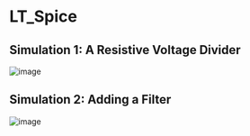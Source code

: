 # LT_Spice


## Simulation 1: A Resistive Voltage Divider
![image](https://github.com/K-Ganesh-Rao/LT_Spice/assets/130823089/5f466b1f-09ac-4b85-93d4-15989c817301)

## Simulation 2: Adding a Filter
![image](https://github.com/K-Ganesh-Rao/LT_Spice/assets/130823089/f085fea2-f0bf-49e0-bb81-c51f6cf9bfab)



